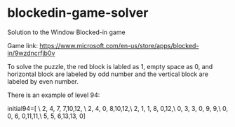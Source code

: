 # blockedin-game-solver
Solution to the Window Blocked-in game

Game link:
https://www.microsoft.com/en-us/store/apps/blocked-in/9wzdncrfjb0v

To solve the puzzle, the red block is labled as 1, empty space as 0, 
and horizontal block are labeled by odd number and the vertical block
are labeled by even number.

There is an example of level 94:

initial94=[ \\
 2, 4, 7, 7,10,12, \\
 2, 4, 0, 8,10,12,\\
 2, 1, 1, 8, 0,12,\\
 0, 3, 3, 0, 9, 9,\\
 0, 0, 6, 0,11,11,\\
 5, 5, 6,13,13, 0]
